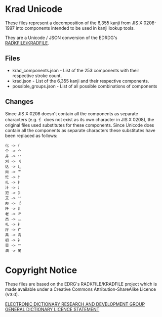 # Krad Unicode

These files represent a decomposition of the 6,355 kanji from JIS X 0208-1997 into components intended to be used in kanji lookup tools.

They are a Unicode / JSON conversion of the EDRDG's [RADKFILE/KRADFILE](https://www.edrdg.org/krad/kradinf.html).

## Files
- krad_components.json - List of the 253 components with their respective stroke count.
- krad.json - List of the 6,355 kanji and their respective components.
- possible_groups.json - List of all possible combinations of components 

## Changes

Since JIS X 0208 doesn't contain all the components as separate characters (e.g. ⺅ does not exist as its own character in JIS X 0208), the original files used substitutes for these components. Since Unicode does contain all the components as separate characters these substitutes have been replaced as follows:

```
化 -> ⺅
个 -> 𠆢
并 -> 丷
刈 -> ⺉
込 -> ⻌
尚 -> ⺌
忙 -> ⺖
扎 -> ⺘
汁 -> ⺡
犯 -> ⺨
艾 -> ⺾
邦 -> ⻏
阡 -> ⻖
老 -> ⺹
杰 -> ⺣
礼 -> ⺭
疔 -> 疒
禹 -> 禸
初 -> ⻂
買 -> ⺲
滴 -> 啇
```

# Copyright Notice
These files are based on the EDRG's RADKFILE/KRADFILE project which is made available under a Creative Commons Attribution-ShareAlike Licence (V3.0).

[ELECTRONIC DICTIONARY RESEARCH AND DEVELOPMENT GROUP GENERAL DICTIONARY LICENCE STATEMENT](https://www.edrdg.org/edrdg/licence.html)
